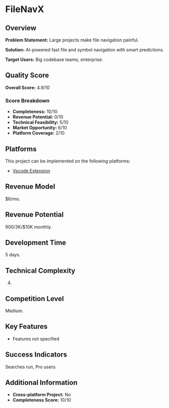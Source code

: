 # FileNavX

## Overview
**Problem Statement:** Large projects make file navigation painful.

**Solution:** AI-powered fast file and symbol navigation with smart predictions.

**Target Users:** Big codebase teams, enterprise.

## Quality Score
**Overall Score:** 4.9/10

### Score Breakdown
- **Completeness:** 10/10
- **Revenue Potential:** 0/10
- **Technical Feasibility:** 5/10
- **Market Opportunity:** 6/10
- **Platform Coverage:** 2/10

## Platforms
This project can be implemented on the following platforms:
- [Vscode Extension](./platforms/vscode-extension/)

## Revenue Model
$6/mo.

## Revenue Potential
$900/$3K/$10K monthly.

## Development Time
5 days.

## Technical Complexity
4.

## Competition Level
Medium.

## Key Features
- Features not specified

## Success Indicators
Searches run, Pro users.

## Additional Information
- **Cross-platform Project:** No
- **Completeness Score:** 10/10
